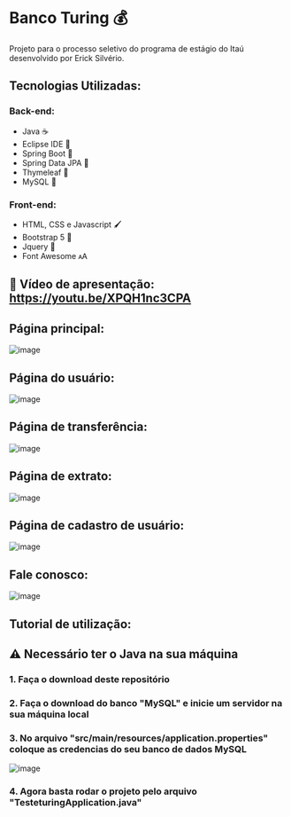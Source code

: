 # Banco Turing 💰
Projeto para o processo seletivo do programa de estágio do Itaú desenvolvido por Erick Silvério.

## Tecnologias Utilizadas:
### Back-end:
* Java ☕
* Eclipse IDE 🌙
* Spring Boot 🍃
* Spring Data JPA 🍃
* Thymeleaf 🍃
* MySQL 🐬

### Front-end:
* HTML, CSS e Javascript 🖌️
* Bootstrap 5 🎨
* Jquery 📁
* Font Awesome 🗚

## 🔗 Vídeo de apresentação: https://youtu.be/XPQH1nc3CPA

## Página principal:
![image](https://user-images.githubusercontent.com/92898985/221215577-d222f6ba-d987-4871-a47f-c21dcefb3759.png)

## Página do usuário:
![image](https://user-images.githubusercontent.com/92898985/221215763-4b032bb8-0c65-40c7-85ac-40bb98560da1.png)

## Página de transferência:
![image](https://user-images.githubusercontent.com/92898985/221215945-e069b792-dffe-44d5-9d7c-3e51353fb91b.png)

## Página de extrato:
![image](https://user-images.githubusercontent.com/92898985/221216153-b05cefab-6869-4f00-8a9b-c482e2e1f6fa.png)

## Página de cadastro de usuário:
![image](https://user-images.githubusercontent.com/92898985/221216486-2873fa9f-5f62-4c68-ab78-d2bb454b8ea2.png)

## Fale conosco:
![image](https://user-images.githubusercontent.com/92898985/221216594-ef8a3586-2d49-4138-9eec-277a2ea61067.png)

## Tutorial de utilização:
## ⚠️ Necessário ter o Java na sua máquina
### 1. Faça o download deste repositório
### 2. Faça o download do banco "MySQL" e inicie um servidor na sua máquina local
### 3. No arquivo "src/main/resources/application.properties" coloque as credencias do seu banco de dados MySQL
![image](https://user-images.githubusercontent.com/92898985/221217783-acd6e2aa-36b9-4165-b147-3f106490f335.png)
### 4. Agora basta rodar o projeto pelo arquivo "TesteturingApplication.java"


